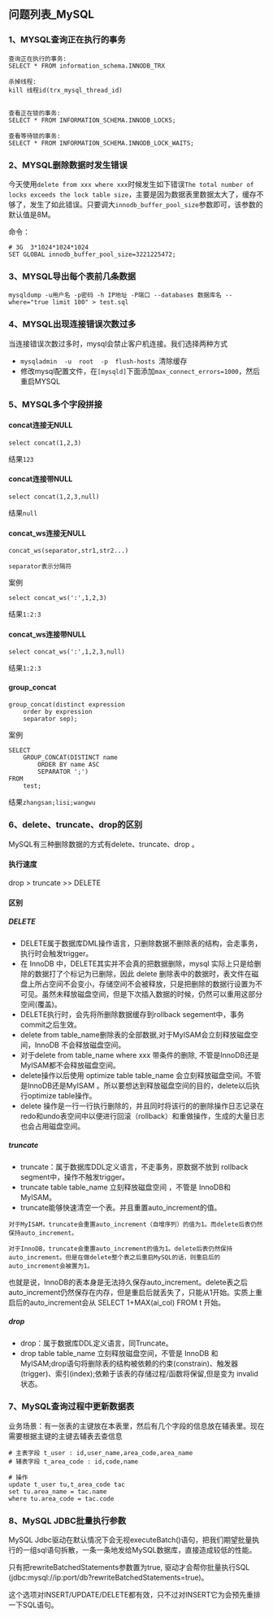 ## 问题列表_MySQL

### 1、MYSQL查询正在执行的事务
```
查询正在执行的事务:
SELECT * FROM information_schema.INNODB_TRX

杀掉线程:
kill 线程id(trx_mysql_thread_id)


查看正在锁的事务:
SELECT * FROM INFORMATION_SCHEMA.INNODB_LOCKS; 

查看等待锁的事务:
SELECT * FROM INFORMATION_SCHEMA.INNODB_LOCK_WAITS;
```

### 2、MYSQL删除数据时发生错误

今天使用`delete from xxx where xxx`时候发生如下错误`The total number of locks exceeds the lock table size`，主要是因为数据表里数据太大了，缓存不够了，发生了如此错误。只要调大`innodb_buffer_pool_size`参数即可，该参数的默认值是8M。

命令：
```
# 3G  3*1024*1024*1024
SET GLOBAL innodb_buffer_pool_size=3221225472;
```

### 3、MYSQL导出每个表前几条数据
```
mysqldump -u用户名 -p密码 -h IP地址 -P端口 --databases 数据库名 --where="true limit 100" > test.sql
```

### 4、MYSQL出现连接错误次数过多
当连接错误次数过多时，mysql会禁止客户机连接。我们选择两种方式

- `mysqladmin  -u  root  -p  flush-hosts `清除缓存
- 修改mysql配置文件，在`[mysqld]`下面添加`max_connect_errors=1000`，然后重启MYSQL

### 5、MYSQL多个字段拼接
#### concat连接无NULL
```
select concat(1,2,3)
```
结果`123`

#### concat连接带NULL
```
select concat(1,2,3,null)
```
结果`null`

#### concat_ws连接无NULL
```
concat_ws(separator,str1,str2...)

separator表示分隔符
```

案例
```
select concat_ws(':',1,2,3)
```
结果`1:2:3`

#### concat_ws连接带NULL
```
select concat_ws(':',1,2,3,null)
```
结果`1:2:3`

#### group_concat
```
group_concat(distinct expression
    order by expression
    separator sep);
```
案例	
```
SELECT 
    GROUP_CONCAT(DISTINCT name
        ORDER BY name ASC
        SEPARATOR ';')
FROM
    test;
```

结果`zhangsan;lisi;wangwu`

### 6、delete、truncate、drop的区别
MySQL有三种删除数据的方式有delete、truncate、drop 。

#### 执行速度
drop > truncate >> DELETE

#### 区别
##### DELETE

- DELETE属于数据库DML操作语言，只删除数据不删除表的结构，会走事务，执行时会触发trigger。
- 在 InnoDB 中，DELETE其实并不会真的把数据删除，mysql 实际上只是给删除的数据打了个标记为已删除，因此 delete 删除表中的数据时，表文件在磁盘上所占空间不会变小，存储空间不会被释放，只是把删除的数据行设置为不可见。虽然未释放磁盘空间，但是下次插入数据的时候，仍然可以重用这部分空间(覆盖)。
- DELETE执行时，会先将所删除数据缓存到rollback segement中，事务commit之后生效。
- delete from table_name删除表的全部数据,对于MyISAM会立刻释放磁盘空间，InnoDB 不会释放磁盘空间。
- 对于delete from table_name where xxx 带条件的删除, 不管是InnoDB还是MyISAM都不会释放磁盘空间。
- delete操作以后使用 optimize table table_name 会立刻释放磁盘空间。不管是InnoDB还是MyISAM 。所以要想达到释放磁盘空间的目的，delete以后执行optimize table操作。
- delete 操作是一行一行执行删除的，并且同时将该行的的删除操作日志记录在redo和undo表空间中以便进行回滚（rollback）和重做操作，生成的大量日志也会占用磁盘空间。

##### truncate

- truncate：属于数据库DDL定义语言，不走事务，原数据不放到 rollback segment中，操作不触发trigger。
- truncate table table_name 立刻释放磁盘空间 ，不管是 InnoDB和MyISAM。
- truncate能够快速清空一个表。并且重置auto_increment的值。

```
对于MyISAM，truncate会重置auto_increment（自增序列）的值为1。而delete后表仍然保持auto_increment。

对于InnoDB，truncate会重置auto_increment的值为1。delete后表仍然保持auto_increment。但是在做delete整个表之后重启MySQL的话，则重启后的auto_increment会被置为1。
```
也就是说，InnoDB的表本身是无法持久保存auto_increment。delete表之后auto_increment仍然保存在内存，但是重启后就丢失了，只能从1开始。实质上重启后的auto_increment会从 SELECT 1+MAX(ai_col) FROM t 开始。

##### drop
- drop：属于数据库DDL定义语言，同Truncate。
- drop table table_name 立刻释放磁盘空间，不管是 InnoDB 和 MyISAM;drop语句将删除表的结构被依赖的约束(constrain)、触发器(trigger)、索引(index);依赖于该表的存储过程/函数将保留,但是变为 invalid 状态。

### 7、MySQL查询过程中更新数据表

业务场景：有一张表的主键放在本表里，然后有几个字段的信息放在辅表里。现在需要根据主键的主键去辅表去查信息
```
# 主表字段 t_user : id,user_name,area_code,area_name
# 辅表字段 t_area_code : id,code,name

# 操作
update t_user tu,t_area_code tac 
set tu.area_name = tac.name
where tu.area_code = tac.code

```

### 8、MySQL JDBC批量执行参数
MySQL Jdbc驱动在默认情况下会无视executeBatch()语句，把我们期望批量执行的一组sql语句拆散，一条一条地发给MySQL数据库，直接造成较低的性能。

只有把rewriteBatchedStatements参数置为true, 驱动才会帮你批量执行SQL (jdbc:mysql://ip:port/db?rewriteBatchedStatements=true)。

这个选项对INSERT/UPDATE/DELETE都有效，只不过对INSERT它为会预先重排一下SQL语句。
